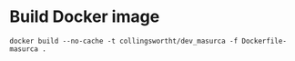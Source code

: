 # Build Docker image
```
docker build --no-cache -t collingswortht/dev_masurca -f Dockerfile-masurca .
```

